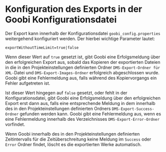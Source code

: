 # Konfiguration des Exports in der Goobi Konfigurationsdatei

Der Export kann innerhalb der Konfigurationsdatei `goobi_config.properties` weitergehend konfiguriert werden. Der hierbei wichtige Parameter lautet:

```text
exportWithoutTimeLimit=true|false
```

Wenn dieser Wert auf `true` gesetzt ist, gibt Goobi eine Erfolgsmeldung über den erfolgreichen Export aus, sobald das Kopieren der exportierten Dateien in die in den Projekteinstellungen definierten Ordner `DMS-Export-Ordner für XML-`Datei und `DMS-Export-Images-Ordner` erfolgreich abgeschlossen wurde. Goobi gibt eine Fehlermeldung aus, falls während des Kopiervorgangs ein Fehler aufgetreten ist.

Ist dieser Wert hingegen auf `false` gesetzt, oder fehlt in der Konfigurationsdatei, gibt Goobi eine Erfolgsmeldung über den erfolgreichen Export erst dann aus, falls eine entsprechende Meldung in dem innerhalb des in den Projekteinstellungen definierten Ordners `DMS-Export-Success-Ordner` gefunden werden kann. Goobi gibt eine Fehlermeldung aus, wenn es eine Fehlermeldung innerhalb des Verzeichnisses `DMS-Export-Error-Ordner` vorfindet. 

Wenn Goobi innerhalb des in den Projekteinstellungen definierten Zeitintervalls für die Zeitüberschreitung keine Meldung im `Success` oder `Error` Ordner findet, löscht es die exportierten Werke automatisch.